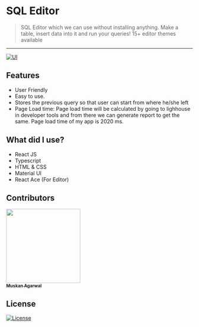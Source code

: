 # SQL Editor

> SQL Editor which we can use without installing anything.
> Make a table, insert data into it and run your queries!
> 15+ editor themes available
---
[![UI ](https://img.shields.io/badge/Demo-Link-blue?style=flat-square&logo=appveyor)](https://musk-sql-editor.netlify.app/)

## Features
-    User Friendly
-   Easy to use.
-   Stores the previous query so that user can start from where he/she left
-   Page Load time: Page load time will be calculated by going to lighhouse in developer tools and from there we can generate report to get the same. Page load time of my app is 2020 ms.

## What did I use?
- React JS
- Typescript
- HTML & CSS
- Material UI
- React Ace (For Editor)

## Contributors
  <tr>
    <td align="center">
      <td align="center"></td>
      <td align="center"><a href="https://github.com/musk101"><img src="https://i.ibb.co/mDHxhkJ/61506798.jpg" width="200px;" alt=""/><br /><sub><b>Muskan Agarwal</b></sub></a><br /> </td></td>
  </tr>

## License

[![License](http://img.shields.io/:license-mit-blue.svg?style=flat-square)](http://badges.mit-license.org)

